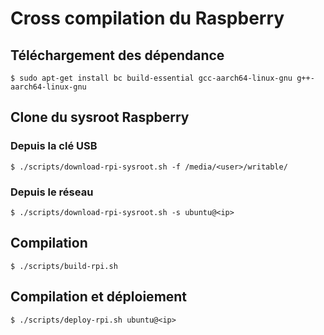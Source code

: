 # Cross compilation du Raspberry

## Téléchargement des dépendance
```shell
$ sudo apt-get install bc build-essential gcc-aarch64-linux-gnu g++-aarch64-linux-gnu
```

## Clone du sysroot Raspberry

### Depuis la clé USB
```shell
$ ./scripts/download-rpi-sysroot.sh -f /media/<user>/writable/
```

### Depuis le réseau
```shell
$ ./scripts/download-rpi-sysroot.sh -s ubuntu@<ip>
```

## Compilation
```shell
$ ./scripts/build-rpi.sh
```

## Compilation et déploiement
```shell
$ ./scripts/deploy-rpi.sh ubuntu@<ip>
```